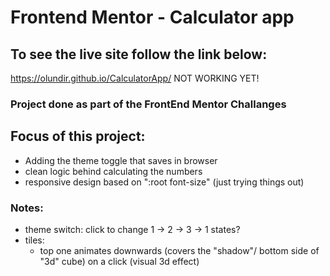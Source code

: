 # Frontend Mentor - Calculator app

## To see the live site follow the link below:

https://olundir.github.io/CalculatorApp/ NOT WORKING YET!

### Project done as part of the FrontEnd Mentor Challanges

## Focus of this project:

- Adding the theme toggle that saves in browser
- clean logic behind calculating the numbers
- responsive design based on ":root font-size" (just trying things out)

### Notes:

- theme switch:
  click to change 1 -> 2 -> 3 -> 1
  states?
- tiles:
  - top one animates downwards (covers the "shadow"/ bottom side of "3d" cube) on a click (visual 3d effect)
